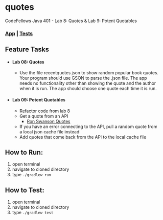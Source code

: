 # quotes
CodeFellows Java 401 - Lab 8: Quotes & Lab 9: Potent Quotables

### [App](src/main/java/quotes/App.java) | [Tests](src/test/java/quotes/AppTest.java)


## Feature Tasks
* #### Lab 08: Quotes
  * Use the file recentquotes.json to show random popular book quotes. Your program should use GSON to parse the .json file. The app needs no functionality other than showing the quote and the author when it is run. The app should choose one quote each time it is run.
* #### Lab 09: Potent Quotables
  * Refactor code from lab 8
  * Get a quote from an API
    * [Ron Swanson Quotes](https://github.com/jamesseanwright/ron-swanson-quotes#ron-swanson-quotes-api)
  * If you have an error connecting to the API, pull a random quote from a local json cache file instead
  * Add quotes that come back from the API to the local cache file

## How to Run:
1. open terminal
2. navigate to cloned directory
3. type `./gradlew run`

## How to Test:
1. open terminal
2. navigate to cloned directory
3. type `./gradlew test`